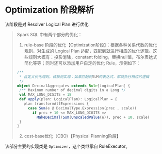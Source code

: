 # Optimization 阶段解析

该阶段是对 Resolver Logical Plan 进行优化

> Spark SQL 中有两个部分的优化：
> 1. rule-base 阶段的优化【Optimization阶段】：根据各种关系代数的优化规则，对生成的 Logical Plan 适配，匹配到就进行相应的优化逻辑。这些规则大概有：投影消除，constant folding，替换null值，布尔表达式简化等等；同时还可以添加用户自定的优化 Rule，示例如下：
> ```scala
> /**
>  * 自定义优化规则，该规则实现：如果匹配到SUM的表达式，那就执行相应的逻辑
>  */
> object DecimalAggregates extends Rule[LogicalPlan] {
>  /** Maximum number of decimal digits in a Long */
>  val MAX_LONG_DIGITS = 18
>  def apply(plan: LogicalPlan): LogicalPlan = {
>    plan transformAllExpressions {
>      case Sum(e @ DecimalType.Expression(prec , scale))
>        if prec + 10 <= MAX_LONG_DIGITS =>
>          MakeDecimal(Sum(UnscaledValue(e)), prec + 10, scale)
>  }
>}
> ```
> 2. cost-base优化（CBO）【Physical Planning阶段】

该部分主要的实现类是 `Optimizer`，这个类继承自 RuleExecutor。